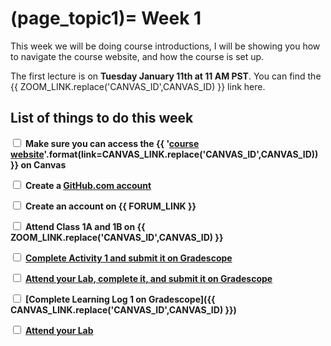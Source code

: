 (page_topic1)=
Week 1
=======================

This week we will be doing course introductions, I will be showing you how to navigate the course website, and how the course is set up.

The first lecture is on **Tuesday January 11th at 11 AM PST**. 
You can find the {{ ZOOM_LINK.replace('CANVAS_ID',CANVAS_ID) }} link here.

## List of things to do this week

<label><input type="checkbox" id="week01_task1" class="box"> **Make sure you can access the {{ '[course website]({link})'.format(link=CANVAS_LINK.replace('CANVAS_ID',CANVAS_ID)) }} on Canvas**</input></label>

<label><input type="checkbox" id="week01_task2" class="box"> **Create a [GitHub.com account](https://github.com)**</input></label>

<label><input type="checkbox" id="week01_task3" class="box"> **Create an account on {{ FORUM_LINK }}** </input></label>

<label><input type="checkbox" id="week01_task4" class="box"> **Attend Class 1A and 1B on {{ ZOOM_LINK.replace('CANVAS_ID',CANVAS_ID) }}** </input></label>

<label><input type="checkbox" id="week01_task5" class="box"> **[Complete Activity 1 and submit it on Gradescope](./activity01/README.md)** </input></label>

<label><input type="checkbox" id="week01_task6" class="box"> **[Attend your Lab, complete it, and submit it on Gradescope](./lab01/README.md)** </input></label>

<label><input type="checkbox" id="week01_task7" class="box"> **[Complete Learning Log 1 on Gradescope]({{ CANVAS_LINK.replace('CANVAS_ID',CANVAS_ID) }})** </input></label>

<label><input type="checkbox" id="week01_task8" class="box"> **[Attend your Lab](./lecture.md)** </input></label>
